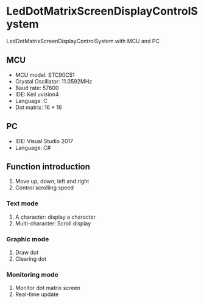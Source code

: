 # LedDotMatrixScreenDisplayControlSystem

LedDotMatrixScreenDisplayControlSystem with MCU and PC

## MCU
* MCU model: STC90C51
* Crystal Oscillator: 11.0592MHz
* Baud rate: 57600
* IDE: Keil uvision4
* Language: C
* Dot matrix: 16 * 16

## PC
* IDE: Visual Studio 2017
* Language: C#

## Function introduction
1. Move up, down, left and right
2. Control scrolling speed
### Text mode
1. A character: display a character
2. Multi-character: Scroll display
### Graphic mode
1. Draw dot
2. Clearing dot
### Monitoring mode
1. Monitor dot matrix screen
2. Real-time update
